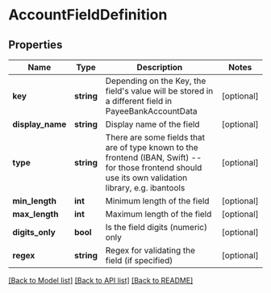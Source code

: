 # AccountFieldDefinition

## Properties
Name | Type | Description | Notes
------------ | ------------- | ------------- | -------------
**key** | **string** | Depending on the Key, the field&#39;s value will be stored in a different field in PayeeBankAccountData | [optional] 
**display_name** | **string** | Display name of the field | [optional] 
**type** | **string** | There are some fields that are of type known to the frontend (IBAN, Swift) -- for those frontend should use its own validation library, e.g. ibantools | [optional] 
**min_length** | **int** | Minimum length of the field | [optional] 
**max_length** | **int** | Maximum length of the field | [optional] 
**digits_only** | **bool** | Is the field digits (numeric) only | [optional] 
**regex** | **string** | Regex for validating the field (if specified) | [optional] 

[[Back to Model list]](../README.md#documentation-for-models) [[Back to API list]](../README.md#documentation-for-api-endpoints) [[Back to README]](../README.md)


